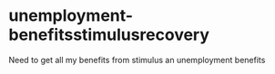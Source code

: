 # unemployment-benefitsstimulusrecovery
Need to get all my benefits from stimulus an unemployment benefits
